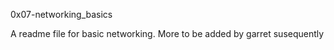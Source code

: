 0x07-networking_basics

A readme file for basic networking. 
More to be added by garret susequently
